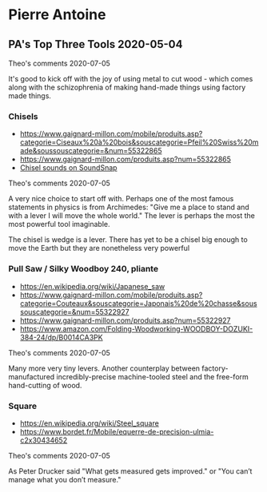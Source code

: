 # Pierre Antoine


## PA's Top Three Tools 2020-05-04

Theo's comments 2020-07-05 

It's good to kick off with the joy of using metal to cut wood - which comes along with the schizophrenia of making hand-made things using factory made things. 


### Chisels

* https://www.gaignard-millon.com/mobile/produits.asp?categorie=Ciseaux%20à%20bois&souscategorie=Pfeil%20Swiss%20made&soussouscategorie=&num=55322865
* https://www.gaignard-millon.com/produits.asp?num=55322865
* [Chisel sounds on SoundSnap]( https://www.soundsnap.com/tags/chisel )

Theo's comments 2020-07-05 

A very nice choice to start off with. Perhaps one of the most famous statements in physics is from Archimedes: "Give me a place to stand and with a lever I will move the whole world." The lever is perhaps the most the most powerful tool imaginable.

The chisel is wedge is a lever. There has yet to be a chisel big enough to move the Earth but they are nonetheless very powerful


### Pull Saw / Silky Woodboy 240, pliante

* https://en.wikipedia.org/wiki/Japanese_saw
* https://www.gaignard-millon.com/mobile/produits.asp?categorie=Couteaux&souscategorie=Japonais%20de%20chasse&soussouscategorie=&num=55322927
* https://www.gaignard-millon.com/produits.asp?num=55322927
* https://www.amazon.com/Folding-Woodworking-WOODBOY-DOZUKI-384-24/dp/B0014CA3PK

Theo's comments 2020-07-05 

Many more very tiny levers. Another counterplay between factory-manufactured incredibly-precise machine-tooled steel and the free-form hand-cutting of wood.



### Square

* https://en.wikipedia.org/wiki/Steel_square
* https://www.bordet.fr/Mobile/equerre-de-precision-ulmia-c2x30434652

Theo's comments 2020-07-05 

As Peter Drucker said "What gets measured gets improved." or "You can’t manage what you don’t measure."



